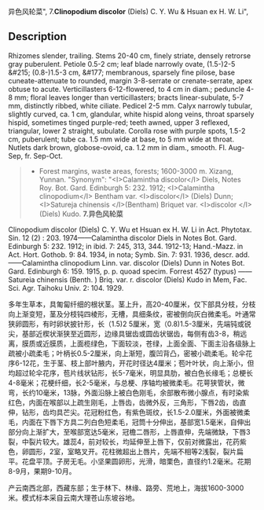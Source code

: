 异色风轮菜",
7.**Clinopodium discolor** (Diels) C. Y. Wu & Hsuan ex H. W. Li",

## Description
Rhizomes slender, trailing. Stems 20-40 cm, finely striate, densely retrorse gray puberulent. Petiole 0.5-2 cm; leaf blade narrowly ovate, (1.5-)2-5 &amp;#215; (0.8-)1.5-3 cm, &amp;#177; membranous, sparsely fine pilose, base cuneate-attenuate to rounded, margin 3-8-serrate or crenate-serrate, apex obtuse to acute. Verticillasters 6-12-flowered, to 4 cm in diam.; peduncle 4-8 mm; floral leaves longer than verticillasters; bracts linear-subulate, 5-7 mm, distinctly ribbed, white ciliate. Pedicel 2-5 mm. Calyx narrowly tubular, slightly curved, ca. 1 cm, glandular, white hispid along veins, throat sparsely hispid, sometimes tinged purple-red; teeth awned, upper 3 reflexed, triangular, lower 2 straight, subulate. Corolla rose with purple spots, 1.5-2 cm, puberulent; tube ca. 1.5 mm wide at base, to 5 mm wide at throat. Nutlets dark brown, globose-ovoid, ca. 1.2 mm in diam., smooth. Fl. Aug-Sep, fr. Sep-Oct.

> * Forest margins, waste areas, forests; 1600-3000 m. Xizang, Yunnan.
  "Synonym": "&lt;I&gt;Calamintha discolor&lt;/I&gt; Diels, Notes Roy. Bot. Gard. Edinburgh 5: 232. 1912; &lt;I&gt;Calamintha clinopodium&lt;/I&gt; Bentham var. &lt;I&gt;discolor&lt;/I&gt; (Diels) Dunn; &lt;I&gt;Satureja chinensis &lt;/I&gt;(Bentham) Briquet var. &lt;I&gt;discolor &lt;/I&gt;(Diels) Kudo.
**7.异色风轮菜**

Clinopodium discolor (Diels) C. Y. Wu et Hsuan ex H. W. Li in Act. Phytotax. Sin. 12 (2) : 203. 1974——Calamintha discolor Diels in Notes Bot. Gard. Edinburgh 5: 232. 1912; in ibid. 7: 245, 313, 344. 1912-13; Hand.-Mazz. in Act. Hort. Gothob. 9: 84. 1934, in nota; Symb. Sin. 7: 931. 1936, descr. add. ——Calamintha clinopodium Linn. var. discolor (Diels) Dunn in Notes Bot. Gard. Edinburgh 6: 159. 1915, p. p. quoad specim. Forrest 4527 (typus) ——Satureia chinensis (Benth. ) Briq. var. r. discolor (Diels) Kudo in Mem, Fac. Sci. Agr. Taihoku Univ. 2: 104. 1929.

多年生草本，具匍匐纤细的根状茎。茎上升，高20-40厘米，仅下部具分枝，分枝向上渐变短，茎及分枝钝四棱形，无槽，具细条纹，密被倒向灰白微柔毛。叶通常狭卵圆形，有时卵状披针形，长（1.5)2 5厘米，宽（0.8)1.5-3厘米，先端钝或锐尖，基部近楔状渐狭至近圆形，边缘具锯齿或圆齿状锯齿，每侧有齿3-8，稍远离，膜质或近膜质，上面榄绿色，下面较淡，苍绿，上面全面、下面主沿各级脉上疏被小疏柔毛；叶柄长0.5-2厘米，向上渐短，腹凹背凸，密被小疏柔毛。轮伞花序6-12花，生于茎、枝上部叶腋内，开花时径达4厘米；苞叶叶状，向上渐小，但均超过轮伞花序，苞片线状钻形，长5-7毫米，明显具肋，被白色长缘毛；总梗长4-8毫米；花梗纤细，长2-5毫米，与总梗、序轴均被微柔毛。花萼狭管状，微弯，长约10毫米，13脉，外面沿脉上被白色刚毛，余部散布微小腺点，有时染紫红色，内面在喉部以上疏生刚毛，上唇齿，齿微外反，三角形，下唇2齿，齿直伸，钻形，齿均具芒尖。花冠粉红色，有紫色斑纹，长1.5-2.0厘米，外面被微柔毛，内面在下唇下方具二列白色短柔毛，冠筒十分伸出，基部宽1.5毫米，自伸出部分向上渐扩大，至喉部宽达5毫米，冠檐二唇形，上唇直伸，先端微缺，下唇3裂，中裂片较大。雄蕊4，前对较长，均延伸至上唇下，仅前对微露出，花药紫色，卵圆形，2室，室略叉开。花柱微超出上唇片，先端不相等2浅裂，裂片扁平。花盘平顶。子房无毛。小坚果圆卵形，光滑，暗栗色，直径约1.2毫米。花期8-9月，果期9-10月。

产云南西北部，西藏东部；生于林下、林缘、路旁、荒地上，海拔1600-3000米。模式标本采自云南大理苍山东坡谷地。
